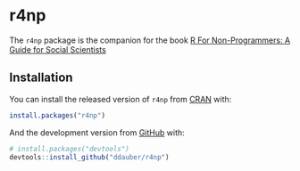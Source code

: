 
<!-- README.md is generated from README.Rmd. Please edit that file -->

# r4np

<!-- badges: start -->
<!-- badges: end -->

The `r4np` package is the companion for the book [R For Non-Programmers:
A Guide for Social
Scientists](https://github.com/ddauber/R-for-Non-Programmers "R For Non-Programmers")

## Installation

You can install the released version of `r4np` from
[CRAN](https://CRAN.R-project.org) with:

``` r
install.packages("r4np")
```

And the development version from [GitHub](https://github.com/) with:

``` r
# install.packages("devtools")
devtools::install_github("ddauber/r4np")
```
